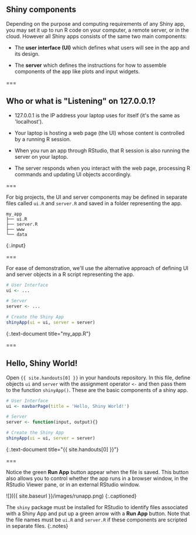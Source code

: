 ---
---

## Shiny components

Depending on the purpose and computing requirements of any Shiny app, you may set it up to run R code on your computer, a remote server, or in the cloud.
However all Shiny apps consists of the same two main components:

- The **user interface (UI)** which defines what users will see in the app and its design.

- The **server** which defines the instructions for how to assemble components of the app like plots and input widgets.

===

## Who or what is "Listening" on 127.0.0.1?

- 127.0.0.1 is the IP address your laptop uses for itself (it's the same as 'localhost').

- Your laptop is hosting a web page (the UI) whose content is controlled by a running R session.

- When you run an app through RStudio, that R session is also running the server on your laptop.

- The server responds when you interact with the web page, processing R commands and updating UI objects accordingly.

===

For big projects, the UI and server components may be defined in separate files called `ui.R` and `server.R` and saved in a folder representing the app.

~~~
my_app
├── ui.R
├── server.R
├── www
└── data
~~~
{:.input}

===

For ease of demonstration, we'll use the alternative approach of defining UI and server objects in a R script representing the app.


~~~r
# User Interface
ui <- ... 

# Server
server <- ...

# Create the Shiny App
shinyApp(ui = ui, server = server)
~~~
{:.text-document title="my_app.R"}


===

## Hello, Shiny World!

Open `{{ site.handouts[0] }}` in your handouts repository. In this file, define objects `ui` and `server` with the assignment operator `<-` and then pass them to the function `shinyApp()`. These are the basic components of a shiny app.


~~~r
# User Interface
ui <- navbarPage(title = 'Hello, Shiny World!')

# Server
server <- function(input, output){}

# Create the Shiny App
shinyApp(ui = ui, server = server)
~~~
{:.text-document title="{{ site.handouts[0] }}"}


===

Notice the green **Run App** button appear when the file is saved. This button also allows you to control whether the app runs in a browser window, in the RStudio Viewer pane, or in an external RStudio window.

![]({{ site.baseurl }}/images/runapp.png)
{:.captioned}

The `shiny` package must be installed for RStudio to identify files associated with a Shiny App and put up a green arrow with a **Run App** button. Note that the file names must be `ui.R` and `server.R` if these components are scripted in separate files.
{:.notes}
